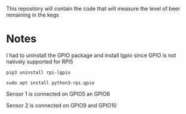 This repository will contain the code that will measure the level of beer remaining in the kegs

# Notes
I had to uninstall the GPIO package and install lgpio since GPIO is not natively supported for RPI5

```pip3 uninstall rpi-lgpio```

```sudo apt install python3-rpi.gpio```

Sensor 1 is connected on GPIO5 an GPIO6

Sensor 2 is connected on GPIO9 and GPIO10
